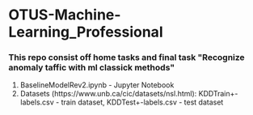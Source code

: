 # OTUS-Machine-Learning_Professional
### This repo consist off home tasks and final task "Recognize anomaly taffic with ml classick methods"

<ol>
  <li>BaselineModelRev2.ipynb -  Jupyter Notebook</li>
  <li>Datasets (https://www.unb.ca/cic/datasets/nsl.html): KDDTrain+-labels.csv - train dataset, KDDTest+-labels.csv - test dataset</li>
</ol>
